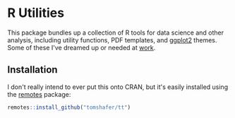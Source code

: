 # R Utilities

This package bundles up a collection of R tools for data science
and other analysis, including utility functions, PDF templates,
and [ggplot2](https://ggplot2.tidyverse.org) themes. Some of
these I've dreamed up or needed at
[work](https://www.elderresearch.com/).

## Installation

I don't really intend to ever put this onto CRAN, but it's easily
installed using the [remotes](https://remotes.r-lib.org) package:

``` r
remotes::install_github("tomshafer/tt")
```
